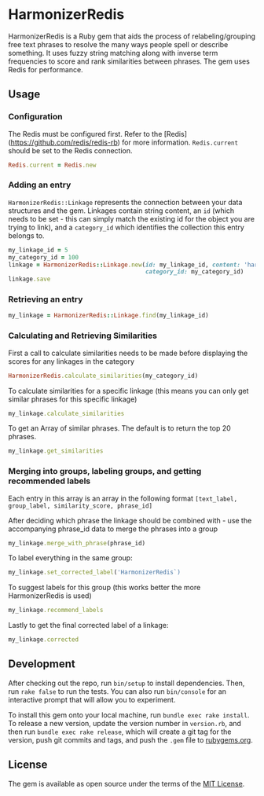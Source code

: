 # HarmonizerRedis

HarmonizerRedis is a Ruby gem that aids the process of relabeling/grouping free text phrases to
resolve the many ways people spell or describe something. It uses fuzzy string matching along with inverse
term frequencies to score and rank similarities between phrases. The gem uses Redis for performance.

## Usage

### Configuration

The Redis must be configured first. Refer to the [Redis] (https://github.com/redis/redis-rb) for more information.
`Redis.current` should be set to the Redis connection.

```ruby
Redis.current = Redis.new
```

### Adding an entry

`HarmonizerRedis::Linkage` represents the connection between your data structures and the gem. Linkages contain
string content, an `id` (which needs to be set - this can simply match the existing id for the object you
are trying to link), and a `category_id` which identifies the collection this entry belongs to.

```ruby
my_linkage_id = 5
my_category_id = 100
linkage = HarmonizerRedis::Linkage.new(id: my_linkage_id, content: 'harmonizer redis',
                                       category_id: my_category_id)
linkage.save
```

### Retrieving an entry

```ruby
my_linkage = HarmonizerRedis::Linkage.find(my_linkage_id)
```

### Calculating and Retrieving Similarities

First a call to calculate similarities needs to be made before displaying the scores for any linkages in the category

```ruby
HarmonizerRedis.calculate_similarities(my_category_id)
```

To calculate similarities for a specific linkage (this means you can only get similar phrases for this specific linkage)

```ruby
my_linkage.calculate_similarities
```

To get an Array of similar phrases. The default is to return the top 20 phrases.

```ruby
my_linkage.get_similarities
```

### Merging into groups, labeling groups, and getting recommended labels

Each entry in this array is an array in the following format `[text_label, group_label, similarity_score, phrase_id]`

After deciding which phrase the linkage should be combined with - use the accompanying phrase_id data to merge the phrases into a group

```ruby
my_linkage.merge_with_phrase(phrase_id)
```

To label everything in the same group:

```ruby
my_linkage.set_corrected_label('HarmonizerRedis`)
```

To suggest labels for this group (this works better the more HarmonizerRedis is used)

```ruby
my_linkage.recommend_labels
```

Lastly to get the final corrected label of a linkage:

```ruby
my_linkage.corrected
```

## Development

After checking out the repo, run `bin/setup` to install dependencies. Then, run `rake false` to run the tests. You can also run `bin/console` for an interactive prompt that will allow you to experiment.

To install this gem onto your local machine, run `bundle exec rake install`. To release a new version, update the version number in `version.rb`, and then run `bundle exec rake release`, which will create a git tag for the version, push git commits and tags, and push the `.gem` file to [rubygems.org](https://rubygems.org).

## License

The gem is available as open source under the terms of the [MIT License](http://opensource.org/licenses/MIT).

